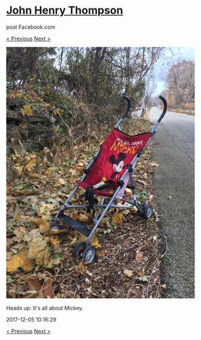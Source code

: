 # [John Henry Thompson](../README.md)
post Facebook.com

[< Previous](2017-12-05-1.md) [Next >](2017-12-02-1.md)

[![](../media/2017-12-05/Timeline-Photos-Heads-up-It-s-all-about-Mickey.jpg)](../README.md)

Heads up: It's all about Mickey.

2017-12-05 10:16:29

[< Previous](2017-12-05-1.md) [Next >](2017-12-02-1.md)